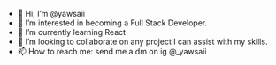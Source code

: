 - 👋 Hi, I’m @yawsaii
- 👀 I’m interested in becoming a Full Stack Developer.
- 🌱 I’m currently learning React
- 💞️ I’m looking to collaborate on any project I can assist with my skills.
- 📫 How to reach me: send me a dm on ig @_yawsaii

<!---
yawsaii/yawsaii is a ✨ special ✨ repository because its `README.md` (this file) appears on your GitHub profile.
You can click the Preview link to take a look at your changes.
--->
